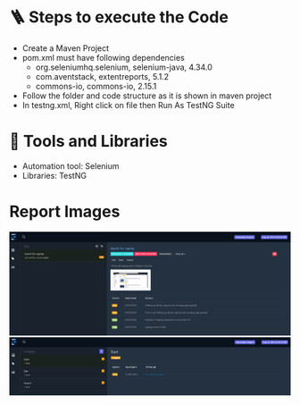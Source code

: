 # 🪜 Steps to execute the Code
 - Create a Maven Project
 - pom.xml must have following dependencies
    - org.seleniumhq.selenium, selenium-java, 4.34.0
    - com.aventstack, extentreports, 5.1.2
    - commons-io, commons-io, 2.15.1
  - Follow the folder and code structure as it is shown in maven project
  - In testng.xml, Right click on file then Run As TestNG Suite
# 🔨 Tools and Libraries
 - Automation tool: Selenium
 - Libraries: TestNG

# Report Images
<img src = "./Report_img/part1.png"/>
<img src = "./Report_img/part2.png"/>

